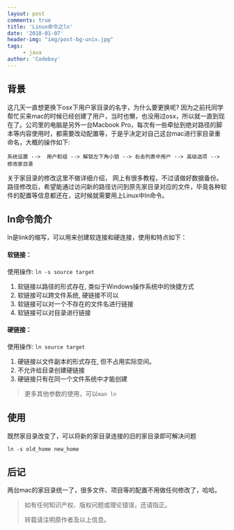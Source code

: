 ```yaml
---
layout: post
comments: true
title: 'Linux命令之ln'
date: '2018-01-07'
header-img: "img/post-bg-unix.jpg"
tags:
     - java
author: 'Codeboy'
---
```


## 背景

这几天一直想更换下osx下用户家目录的名字，为什么要更换呢? 因为之前托同学帮忙买来mac的时候已经创建了用户，当时也懒，也没用过osx，所以就一直到现在了。公司里的电脑是另外一台Macbook Pro，每次有一些牵扯到绝对路径的脚本等内容使用时，都需要改动配置等，于是乎决定对自己这台mac进行家目录重命名，大概的操作如下:

```
系统设置 -->  用户和组 --> 解锁左下角小锁 --> 右击列表中用户 --> 高级选项 --> 修改家目录
```

关于家目录的修改这里不做详细介绍， 网上有很多教程，不过请做好数据备份。路径修改后，希望能通过访问新的路径访问到原先家目录对应的文件，毕竟各种软件的配置等信息都还在，这时候就需要用上Linux中ln命令。

## ln命令简介
ln是link的缩写，可以用来创建软连接和硬连接，使用和特点如下：

#### 软链接：

使用操作:	`ln -s source target`

1. 软链接以路径的形式存在, 类似于Windows操作系统中的快捷方式
2. 软链接可以跨文件系统, 硬链接不可以
3. 软链接可以对一个不存在的文件名进行链接
4. 软链接可以对目录进行链接

#### 硬链接：

使用操作:	`ln source target`

1. 硬链接以文件副本的形式存在, 但不占用实际空间。
2. 不允许给目录创建硬链接
3. 硬链接只有在同一个文件系统中才能创建

> 更多其他参数的使用，可以`man ln`

## 使用

既然家目录改变了，可以将新的家目录连接的旧的家目录即可解决问题

	ln -s old_home new_home
	
## 后记
两台mac的家目录统一了，很多文件、项目等的配置不用做任何修改了，哈哈。


> 如有任何知识产权、版权问题或理论错误，还请指正。
>
> 转载请注明原作者及以上信息。
